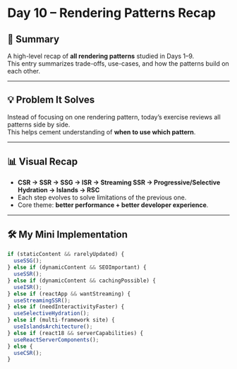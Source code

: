 # Day 10 – Rendering Patterns Recap

## 📄 Summary
A high-level recap of **all rendering patterns** studied in Days 1–9.  
This entry summarizes trade-offs, use-cases, and how the patterns build on each other.

---

## 💡 Problem It Solves
Instead of focusing on one rendering pattern, today’s exercise reviews all patterns side by side.  
This helps cement understanding of **when to use which pattern**.

---

## 📊 Visual Recap
- **CSR → SSR → SSG → ISR → Streaming SSR → Progressive/Selective Hydration → Islands → RSC**  
- Each step evolves to solve limitations of the previous one.  
- Core theme: **better performance + better developer experience**.

---

## 🛠 My Mini Implementation
```javascript
if (staticContent && rarelyUpdated) {
  useSSG();
} else if (dynamicContent && SEOImportant) {
  useSSR();
} else if (dynamicContent && cachingPossible) {
  useISR();
} else if (reactApp && wantStreaming) {
  useStreamingSSR();
} else if (needInteractivityFaster) {
  useSelectiveHydration();
} else if (multi-framework site) {
  useIslandsArchitecture();
} else if (react18 && serverCapabilities) {
  useReactServerComponents();
} else {
  useCSR();
}
```